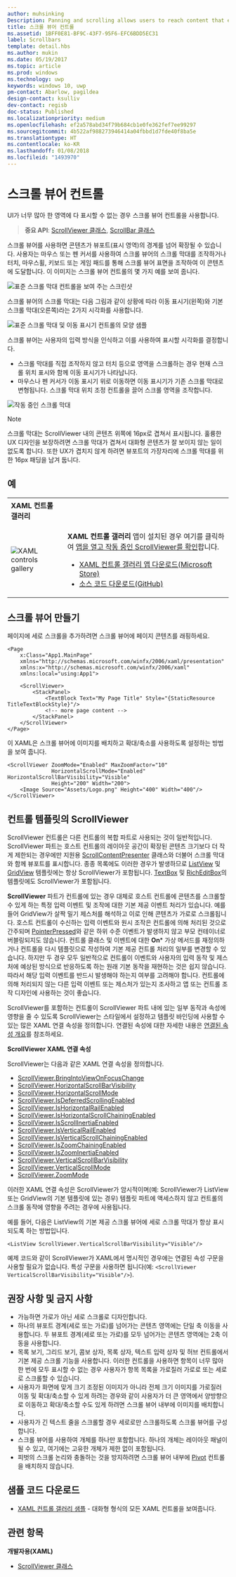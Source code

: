 ```yaml
---
author: muhsinking
Description: Panning and scrolling allows users to reach content that extends beyond the bounds of the screen.
title: 스크롤 뷰어 컨트롤
ms.assetid: 1BFF0E81-BF9C-43F7-95F6-EFC6BDD5EC31
label: Scrollbars
template: detail.hbs
ms.author: mukin
ms.date: 05/19/2017
ms.topic: article
ms.prod: windows
ms.technology: uwp
keywords: windows 10, uwp
pm-contact: Abarlow, pagildea
design-contact: ksulliv
dev-contact: regisb
doc-status: Published
ms.localizationpriority: medium
ms.openlocfilehash: ef2a578abd34f79b684cb1e0fe362fef7ee99297
ms.sourcegitcommit: 4b522af988273946414a04fbbd1d7fde40f8ba5e
ms.translationtype: HT
ms.contentlocale: ko-KR
ms.lasthandoff: 01/08/2018
ms.locfileid: "1493970"
---
```

# <a name="scroll-viewer-controls"></a>스크롤 뷰어 컨트롤



UI가 너무 많아 한 영역에 다 표시할 수 없는 경우 스크롤 뷰어 컨트롤을 사용합니다.

> **중요 API**: [ScrollViewer 클래스](https://msdn.microsoft.com/library/windows/apps/br209527), [ScrollBar 클래스](https://msdn.microsoft.com/library/windows/apps/windows.ui.xaml.controls.primitives.scrollbar.aspx)

스크롤 뷰어를 사용하면 콘텐츠가 뷰포트(표시 영역)의 경계를 넘어 확장될 수 있습니다. 사용자는 마우스 또는 펜 커서를 사용하여 스크롤 뷰어의 스크롤 막대를 조작하거나 터치, 마우스휠, 키보드 또는 게임 패드를 통해 스크롤 뷰어 표면을 조작하여 이 콘텐츠에 도달합니다. 이 이미지는 스크롤 뷰어 컨트롤의 몇 가지 예를 보여 줍니다.

![표준 스크롤 막대 컨트롤을 보여 주는 스크린샷](images/ScrollBar_Standard.jpg)

스크롤 뷰어의 스크롤 막대는 다음 그림과 같이 상황에 따라 이동 표시기(왼쪽)와 기본 스크롤 막대(오른쪽)라는 2가지 시각화를 사용합니다.

![표준 스크롤 막대 및 이동 표시기 컨트롤의 모양 샘플](images/SCROLLBAR.png)

스크롤 뷰어는 사용자의 입력 방식을 인식하고 이를 사용하여 표시할 시각화를 결정합니다.

* 스크롤 막대를 직접 조작하지 않고 터치 등으로 영역을 스크롤하는 경우 현재 스크롤 위치 표시와 함께 이동 표시기가 나타납니다.
* 마우스나 펜 커서가 이동 표시기 위로 이동하면 이동 표시기가 기존 스크롤 막대로 변형됩니다.  스크롤 막대 위치 조정 컨트롤을 끌어 스크롤 영역을 조작합니다.

<!--
<div class="microsoft-internal-note">
See complete redlines in [UNI]http://uni/DesignDepot.FrontEnd/#/ProductNav/3378/0/dv/?t=Windows|Controls|ScrollControls&f=RS2
</div>
-->

![작동 중인 스크롤 막대](images/conscious-scroll.gif)

> [!NOTE]
> 스크롤 막대는 ScrollViewer 내의 콘텐츠 위쪽에 16px로 겹쳐서 표시됩니다. 훌륭한 UX 디자인을 보장하려면 스크롤 막대가 겹쳐서 대화형 콘텐츠가 잘 보이지 않는 일이 없도록 합니다. 또한 UX가 겹치지 않게 하려면 뷰포트의 가장자리에 스크롤 막대를 위한 16px 패딩을 남겨 둡니다.

## <a name="examples"></a>예

<table>
<th align="left">XAML 컨트롤 갤러리<th>
<tr>
<td><img src="images/xaml-controls-gallery-sm.png" alt="XAML controls gallery"></img></td>
<td>
    <p><strong style="font-weight: semi-bold">XAML 컨트롤 갤러리</strong> 앱이 설치된 경우 여기를 클릭하여 <a href="xamlcontrolsgallery:/item/ScrollViewer">앱을 열고 작동 중인 ScrollViewer를 확인</a>합니다.</p>
    <ul>
    <li><a href="https://www.microsoft.com/store/productId/9MSVH128X2ZT">XAML 컨트롤 갤러리 앱 다운로드(Microsoft Store)</a></li>
    <li><a href="https://github.com/Microsoft/Windows-universal-samples/tree/master/Samples/XamlUIBasics">소스 코드 다운로드(GitHub)</a></li>
    </ul>
</td>
</tr>
</table>

## <a name="create-a-scroll-viewer"></a>스크롤 뷰어 만들기

페이지에 세로 스크롤을 추가하려면 스크롤 뷰어에 페이지 콘텐츠를 래핑하세요.

```xaml
<Page
    x:Class="App1.MainPage"
    xmlns="http://schemas.microsoft.com/winfx/2006/xaml/presentation"
    xmlns:x="http://schemas.microsoft.com/winfx/2006/xaml"
    xmlns:local="using:App1">

    <ScrollViewer>
        <StackPanel>
            <TextBlock Text="My Page Title" Style="{StaticResource TitleTextBlockStyle}"/>
            <!-- more page content -->
        </StackPanel>
    </ScrollViewer>
</Page>
```

이 XAML은 스크롤 뷰어에 이미지를 배치하고 확대/축소를 사용하도록 설정하는 방법을 보여 줍니다.

```xaml
<ScrollViewer ZoomMode="Enabled" MaxZoomFactor="10"
              HorizontalScrollMode="Enabled" HorizontalScrollBarVisibility="Visible"
              Height="200" Width="200">
    <Image Source="Assets/Logo.png" Height="400" Width="400"/>
</ScrollViewer>
```

## <a name="scrollviewer-in-a-control-template"></a>컨트롤 템플릿의 ScrollViewer

ScrollViewer 컨트롤은 다른 컨트롤의 복합 파트로 사용되는 것이 일반적입니다. ScrollViewer 파트는 호스트 컨트롤의 레이아웃 공간이 확장된 콘텐츠 크기보다 더 작게 제한되는 경우에만 지원용 [ScrollContentPresenter](https://msdn.microsoft.com/library/windows/apps/xaml/windows.ui.xaml.controls.scrollcontentpresenter.aspx) 클래스와 더불어 스크롤 막대와 함께 뷰포트를 표시합니다. 종종 목록에도 이러한 경우가 발생하므로 [ListView](https://msdn.microsoft.com/library/windows/apps/xaml/windows.ui.xaml.controls.listview.aspx) 및 [GridView](https://msdn.microsoft.com/library/windows/apps/xaml/windows.ui.xaml.controls.gridview.aspx) 템플릿에는 항상 ScrollViewer가 포함됩니다. [TextBox](https://msdn.microsoft.com/library/windows/apps/xaml/windows.ui.xaml.controls.textbox.aspx) 및 [RichEditBox](https://msdn.microsoft.com/library/windows/apps/xaml/windows.ui.xaml.controls.richeditbox.aspx)의 템플릿에도 ScrollViewer가 포함됩니다.

**ScrollViewer** 파트가 컨트롤에 있는 경우 대체로 호스트 컨트롤에 콘텐츠를 스크롤할 수 있게 하는 특정 입력 이벤트 및 조작에 대한 기본 제공 이벤트 처리가 있습니다. 예를 들어 GridView가 살짝 밀기 제스처를 해석하고 이로 인해 콘텐츠가 가로로 스크롤됩니다. 호스트 컨트롤이 수신하는 입력 이벤트와 원시 조작은 컨트롤에 의해 처리된 것으로 간주되며 [PointerPressed](https://msdn.microsoft.com/library/windows/apps/xaml/windows.ui.xaml.uielement.pointerpressed.aspx)와 같은 하위 수준 이벤트가 발생하지 않고 부모 컨테이너로 버블링되지도 않습니다. 컨트롤 클래스 및 이벤트에 대한 **On*** 가상 메서드를 재정의하거나 컨트롤을 다시 템플릿으로 작성하여 기본 제공 컨트롤 처리의 일부를 변경할 수 있습니다. 하지만 두 경우 모두 일반적으로 컨트롤이 이벤트와 사용자의 입력 동작 및 제스처에 예상된 방식으로 반응하도록 하는 원래 기본 동작을 재현하는 것은 쉽지 않습니다. 따라서 해당 입력 이벤트를 반드시 발생해야 하는지 여부를 고려해야 합니다. 컨트롤에 의해 처리되지 않는 다른 입력 이벤트 또는 제스처가 있는지 조사하고 앱 또는 컨트롤 조작 디자인에 사용하는 것이 좋습니다.

ScrollViewer를 포함하는 컨트롤이 ScrollViewer 파트 내에 있는 일부 동작과 속성에 영향을 줄 수 있도록 ScrollViewer는 스타일에서 설정하고 템플릿 바인딩에 사용할 수 있는 많은 XAML 연결 속성을 정의합니다. 연결된 속성에 대한 자세한 내용은 [연결된 속성 개요](../../xaml-platform/attached-properties-overview.md)를 참조하세요.

**ScrollViewer XAML 연결 속성**

ScrollViewer는 다음과 같은 XAML 연결 속성을 정의합니다.

- [ScrollViewer.BringIntoViewOnFocusChange](https://msdn.microsoft.com/library/windows/apps/xaml/windows.ui.xaml.controls.scrollviewer.bringintoviewonfocuschange.aspx)
- [ScrollViewer.HorizontalScrollBarVisibility](https://msdn.microsoft.com/library/windows/apps/xaml/windows.ui.xaml.controls.scrollviewer.horizontalscrollbarvisibility.aspx)
- [ScrollViewer.HorizontalScrollMode](https://msdn.microsoft.com/library/windows/apps/xaml/windows.ui.xaml.controls.scrollviewer.horizontalscrollmode.aspx)
- [ScrollViewer.IsDeferredScrollingEnabled](https://msdn.microsoft.com/library/windows/apps/xaml/windows.ui.xaml.controls.scrollviewer.isdeferredscrollingenabled.aspx)
- [ScrollViewer.IsHorizontalRailEnabled](https://msdn.microsoft.com/library/windows/apps/xaml/windows.ui.xaml.controls.scrollviewer.ishorizontalrailenabled.aspx)
- [ScrollViewer.IsHorizontalScrollChainingEnabled](https://msdn.microsoft.com/library/windows/apps/xaml/windows.ui.xaml.controls.scrollviewer.ishorizontalscrollchainingenabled.aspx)
- [ScrollViewer.IsScrollInertiaEnabled](https://msdn.microsoft.com/library/windows/apps/xaml/windows.ui.xaml.controls.scrollviewer.isscrollinertiaenabled.aspx)
- [ScrollViewer.IsVerticalRailEnabled](https://msdn.microsoft.com/library/windows/apps/xaml/windows.ui.xaml.controls.scrollviewer.isverticalrailenabled.aspx)
- [ScrollViewer.IsVerticalScrollChainingEnabled](https://msdn.microsoft.com/library/windows/apps/xaml/windows.ui.xaml.controls.scrollviewer.isverticalscrollchainingenabled.aspx)
- [ScrollViewer.IsZoomChainingEnabled](https://msdn.microsoft.com/library/windows/apps/xaml/windows.ui.xaml.controls.scrollviewer.iszoominertiaenabled.aspx)
- [ScrollViewer.IsZoomInertiaEnabled](https://msdn.microsoft.com/library/windows/apps/xaml/windows.ui.xaml.controls.scrollviewer.iszoominertiaenabled.aspx)
- [ScrollViewer.VerticalScrollBarVisibility](https://msdn.microsoft.com/library/windows/apps/xaml/windows.ui.xaml.controls.scrollviewer.verticalscrollbarvisibilityproperty.aspx)
- [ScrollViewer.VerticalScrollMode](https://msdn.microsoft.com/library/windows/apps/xaml/windows.ui.xaml.controls.scrollviewer.verticalscrollmode.aspx)
- [ScrollViewer.ZoomMode](https://msdn.microsoft.com/library/windows/apps/xaml/windows.ui.xaml.controls.scrollviewer.zoommode.aspx)

이러한 XAML 연결 속성은 ScrollViewer가 암시적이며(예: ScrollViewer가 ListView 또는 GridView의 기본 템플릿에 있는 경우) 템플릿 파트에 액세스하지 않고 컨트롤의 스크롤 동작에 영향을 주려는 경우에 사용됩니다.

예를 들어, 다음은 ListView의 기본 제공 스크롤 뷰어에 세로 스크롤 막대가 항상 표시되도록 하는 방법입니다.

```xaml
<ListView ScrollViewer.VerticalScrollBarVisibility="Visible"/>
```

예제 코드와 같이 ScrollViewer가 XAML에서 명시적인 경우에는 연결된 속성 구문을 사용할 필요가 없습니다. 특성 구문을 사용하면 됩니다(예: `<ScrollViewer VerticalScrollBarVisibility="Visible"/>`).


## <a name="dos-and-donts"></a>권장 사항 및 금지 사항

- 가능하면 가로가 아닌 세로 스크롤로 디자인합니다.
- 하나의 뷰포트 경계(세로 또는 가로)를 넘어가는 콘텐츠 영역에는 단일 축 이동을 사용합니다. 두 뷰포트 경계(세로 또는 가로)를 모두 넘어가는 콘텐츠 영역에는 2축 이동을 사용합니다.
- 목록 보기, 그리드 보기, 콤보 상자, 목록 상자, 텍스트 입력 상자 및 허브 컨트롤에서 기본 제공 스크롤 기능을 사용합니다. 이러한 컨트롤을 사용하면 항목이 너무 많아 한 번에 모두 표시할 수 없는 경우 사용자가 항목 목록을 가로질러 가로로 또는 세로로 스크롤할 수 있습니다.
- 사용자가 화면에 맞게 크기 조정된 이미지가 아니라 전체 크기 이미지를 가로질러 이동 및 확대/축소할 수 있게 하려는 경우와 같이 사용자가 더 큰 영역에서 양방향으로 이동하고 확대/축소할 수도 있게 하려면 스크롤 뷰어 내부에 이미지를 배치합니다.
- 사용자가 긴 텍스트 줄을 스크롤할 경우 세로로만 스크롤하도록 스크롤 뷰어를 구성합니다.
- 스크롤 뷰어를 사용하여 개체를 하나만 포함합니다. 하나의 개체는 레이아웃 패널이 될 수 있고, 여기에는 고유한 개체가 제한 없이 포함됩니다.
- 피벗의 스크롤 논리와 충돌하는 것을 방지하려면 스크롤 뷰어 내부에 [Pivot](tabs-pivot.md) 컨트롤을 배치하지 않습니다.

## <a name="get-the-sample-code"></a>샘플 코드 다운로드

- [XAML 컨트롤 갤러리 샘플](https://github.com/Microsoft/Windows-universal-samples/tree/master/Samples/XamlUIBasics) - 대화형 형식의 모든 XAML 컨트롤을 보여줍니다.

## <a name="related-topics"></a>관련 항목

**개발자용(XAML)**

* [ScrollViewer 클래스](https://msdn.microsoft.com/library/windows/apps/br209527)
